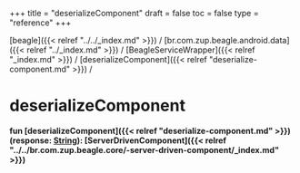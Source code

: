+++
title = "deserializeComponent"
draft = false
toc = false
type = "reference"
+++

[beagle]({{< relref "../../_index.md" >}}) / [br.com.zup.beagle.android.data]({{< relref "../_index.md" >}}) / [BeagleServiceWrapper]({{< relref "_index.md" >}}) / [deserializeComponent]({{< relref "deserialize-component.md" >}}) / 



# deserializeComponent  
  
<b><b>fun [deserializeComponent]({{< relref "deserialize-component.md" >}})(response: [String](https://kotlinlang.org/api/latest/jvm/stdlib/kotlin/-string/index.html)): [ServerDrivenComponent]({{< relref "../../br.com.zup.beagle.core/-server-driven-component/_index.md" >}})</b></b>  



